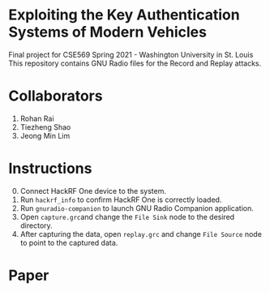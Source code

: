 # Exploiting the Key Authentication Systems of Modern Vehicles
Final project for CSE569 Spring 2021 - Washington University in St. Louis  
This repository contains GNU Radio files for the Record and Replay attacks.

# Collaborators
1. Rohan Rai
2. Tiezheng Shao
3. Jeong Min Lim

# Instructions
0. Connect HackRF One device to the system. 
1. Run `hackrf_info` to confirm HackRF One is correctly loaded.
2. Run `gnuradio-companion` to launch GNU Radio Companion application.
3. Open `capture.grc`and change the `File Sink` node to the desired directory.
4. After capturing the data, open `replay.grc` and change `File Source` node to point to the captured data. 


# Paper


